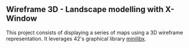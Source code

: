## Wireframe 3D - Landscape modelling with X-Window
This project consists of displaying a series of maps using a 3D wireframe representation.
It leverages 42's graphical library [minilibx](https://github.com/42Paris/minilibx-linux).
